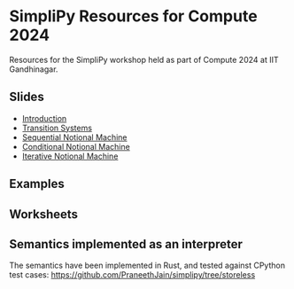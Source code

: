 # SimpliPy Resources for Compute 2024

Resources for the SimpliPy workshop held as part of Compute 2024 at IIT Gandhinagar.

## Slides

- [Introduction](./slides/introduction.pdf)
- [Transition Systems](./slides/transition-systems.pdf)
- [Sequential Notional Machine](./slides/sequential.pdf)
- [Conditional Notional Machine](./slides/conditional.pdf)
- [Iterative Notional Machine](./slides/iterative.pdf)

## Examples


## Worksheets


## Semantics implemented as an interpreter

The semantics have been implemented in Rust, and tested against CPython test cases: https://github.com/PraneethJain/simplipy/tree/storeless